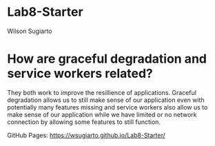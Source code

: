 # Lab8-Starter
Wilson Sugiarto
# How are graceful degradation and service workers related?
They both work to improve the resillience of applications. Graceful degradation allows us to still make sense of our application even with potentially many features missing and service workers also allow us to make sense of our application while we have limited or no network connection by allowing some features to still function. 

GitHub Pages:
https://wsugiarto.github.io/Lab8-Starter/